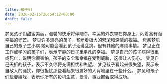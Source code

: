 ```yaml
---
title: 孩子们
date: 2020-02-15T20:54:12+08:00
draft: false
---
```


梦见孩子们甜蜜美丽，温馨的快乐将伴随你，幸运的外衣罩在你身上，闪着富有而幸福的光芒。
梦见许多漂亮的孩子，预示着极大的繁荣和深情的祝福。
母亲梦见自己的孩子生小病.她可能会看到孩子活蹦乱跳，但有其他的麻烦事情。
梦见正在工作或学习的孩子们，表示宁静的日子里平凡的幸福。
梦见自己的孩子病得很重或死亡，说明你很害怕，孩子的安全和幸福在受到威胁，这很让人伤心。
梦见自己夭折的孩子，表示不久你将充满担忧和失望。
梦见孩子看起来很失望，表示来自敌人的骚扰，你很担忧那些看起来很友好的人背地里在干些什么。
梦见和孩子们玩耍嬉戏，表示你所有的投机生意，爱情，事业都会取得成功。
